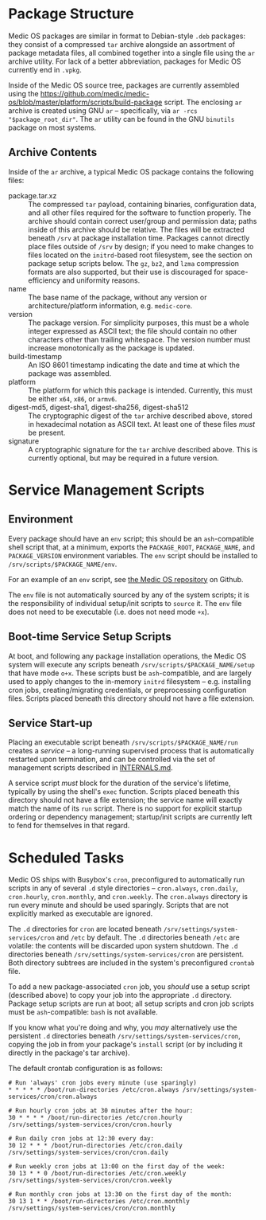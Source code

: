 
Package Structure
=================

Medic OS packages are similar in format to Debian-style `.deb` packages: they
consist of a compressed `tar` archive alongside an assortment of package
metadata files, all combined together into a single file using the `ar` archive
utility. For lack of a better abbreviation, packages for Medic OS currently end
in `.vpkg`.

Inside of the Medic OS source tree, packages are currently assembled using the
https://github.com/medic/medic-os/blob/master/platform/scripts/build-package
script.  The enclosing `ar` archive is created using GNU `ar` – specifically,
via `ar -rcs "$package_root_dir"`. The `ar` utility can be found in the GNU
`binutils` package on most systems.

Archive Contents
----------------

Inside of the `ar` archive, a typical Medic OS package contains the following
files:

<dl>
<dt>package.tar.xz</dt>
<dd>The compressed <code>tar</code> payload, containing binaries, configuration
data, and all other files required for the software to function properly. The
archive should contain correct user/group and permission data; paths inside of
this archive should be relative. The files will be extracted beneath
<code>/srv</code> at package installation time.  Packages cannot directly place
files outside of <code>/srv</code> by design; if you need to make changes to
files located on the <code>initrd</code>-based root filesystem, see the section
on package setup scripts below. The <code>gz</code>, <code>bz2</code>, and
<code>lzma</code> compression formats are also supported, but their use is
discouraged for space-efficiency and uniformity reasons.  </dd>

<dt>name</dt>
<dd>The base name of the package, without any version or architecture/platform
information, e.g. <code>medic-core</code>.</dd>

<dt>version</dt>
<dd>The package version. For simplicity purposes, this must be a whole integer
expressed as ASCII text; the file should contain no other characters other than
trailing whitespace. The version number must increase monotonically as the
package is updated.</dd>

<dt>build-timestamp</dt>
<dd>An ISO 8601 timestamp indicating the date and time at which the package was
assembled.</dd>

<dt>platform</dt>
<dd>The platform for which this package is intended. Currently, this must be
either <code>x64</code>, <code>x86</code>, or <code>armv6</code>.</dd>

<dt>
  digest-md5, digest-sha1, digest-sha256, digest-sha512
</dt>
<dd>The cryptographic digest of the <code>tar</code> archive described above,
stored in hexadecimal notation as ASCII text. At least one of these files
<em>must</em> be present.</dd>

<dt>
  signature<br />
</dt>
<dd>A cryptographic signature for the <code>tar</code> archive described above.
This is currently optional, but may be required in a future version.</dd>
</dl>

Service Management Scripts
==========================

Environment
-----------

Every package should have an `env` script; this should be an `ash`-compatible
shell script that, at a minimum, exports the `PACKAGE_ROOT`, `PACKAGE_NAME`,
and `PACKAGE_VERSION` environment variables. The `env` script should be
installed to `/srv/scripts/$PACKAGE_NAME/env`.

For an example of an `env` script, see
[the Medic OS repository](https://github.com/medic/medic-os/blob/master/platform/packages/medic-core/scripts/medic-core/env)
on Github.

The `env` file is not automatically sourced by any of the system scripts;
it is the responsibility of individual setup/init scripts to `source` it.
The `env` file does not need to be executable (i.e. does not need mode
`+x`).


Boot-time Service Setup Scripts
-------------------------------

At boot, and following any package installation operations, the Medic OS
system will execute any scripts beneath `/srv/scripts/$PACKAGE_NAME/setup`
that have mode `o+x`. These scripts bust be `ash`-compatible, and are
largely used to apply changes to the in-memory `initrd` filesystem – e.g.
installing cron jobs, creating/migrating credentials, or preprocessing
configuration files.  Scripts placed beneath this directory should not
have a file extension.

Service Start-up
----------------

Placing an executable script beneath `/srv/scripts/$PACKAGE_NAME/run`
creates a _service_ – a long-running supervised process that is
automatically restarted upon termination, and can be controlled via the
set of management scripts described in
[INTERNALS.md](https://github.com/medic/medic-os/blob/master/INTERNALS.md).

A service script _must_ block for the duration of the service's lifetime,
typically by using the shell's `exec` function. Scripts placed beneath
this directory should not have a file extension; the service name will
exactly match the name of its `run` script. There is no support for
explicit startup ordering or dependency management; startup/init scripts
are currently left to fend for themselves in that regard.

Scheduled Tasks
===============

Medic OS ships with Busybox's `cron`, preconfigured to automatically run
scripts in any of several `.d` style directories – `cron.always`,
`cron.daily`, `cron.hourly`, `cron.monthly`, and `cron.weekly`. The
`cron.always` directory is run every minute and should be used sparingly.
Scripts that are not explicitly marked as executable are ignored.

The `.d` directories for `cron` are located beneath
`/srv/settings/system-services/cron` and `/etc` by default. The `.d`
directories beneath `/etc` are volatile: the contents will be discarded
upon system shutdown. The `.d` directories beneath
`/srv/settings/system-services/cron` are persistent. Both directory
subtrees are included in the system's preconfigured `crontab` file.

To add a new package-associated `cron` job, you _should_ use a setup
script (described above) to copy your job into the appropriate `.d`
directory. Package setup scripts are run at boot; all setup scripts and
cron job scripts must be `ash`-compatible: `bash` is not available.

If you know what you're doing and why, you _may_ alternatively use the
persistent `.d` directories beneath `/srv/settings/system-services/cron`,
copying the job in from your package's `install` script (or by including
it directly in the package's tar archive).

The default crontab configuration is as follows:

```crontab
# Run 'always' cron jobs every minute (use sparingly)
* * * * * /boot/run-directories /etc/cron.always /srv/settings/system-services/cron/cron.always

# Run hourly cron jobs at 30 minutes after the hour:
30 * * * * /boot/run-directories /etc/cron.hourly /srv/settings/system-services/cron/cron.hourly

# Run daily cron jobs at 12:30 every day:
30 12 * * * /boot/run-directories /etc/cron.daily /srv/settings/system-services/cron/cron.daily

# Run weekly cron jobs at 13:00 on the first day of the week:
30 13 * * 0 /boot/run-directories /etc/cron.weekly /srv/settings/system-services/cron/cron.weekly

# Run monthly cron jobs at 13:30 on the first day of the month:
30 13 1 * * /boot/run-directories /etc/cron.monthly /srv/settings/system-services/cron/cron.monthly
```

